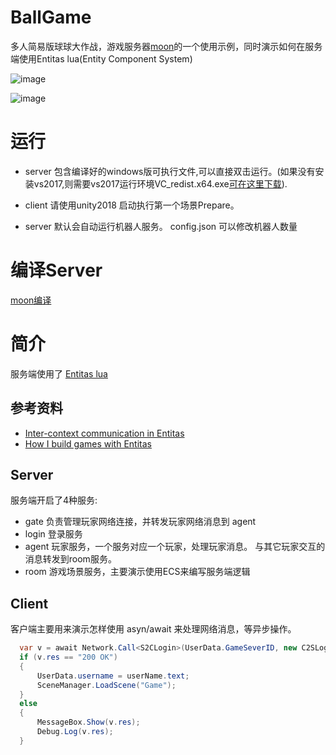 # BallGame
多人简易版球球大作战，游戏服务器[moon](https://github.com/sniper00/moon)的一个使用示例，同时演示如何在服务端使用Entitas lua(Entity Component System)

![image](https://github.com/sniper00/BallGame/raw/master/image/start.png)

![image](https://github.com/sniper00/BallGame/raw/master/image/game.png)

# 运行

- server 包含编译好的windows版可执行文件,可以直接双击运行。(如果没有安装vs2017,则需要vs2017运行环境VC_redist.x64.exe[可在这里下载](https://support.microsoft.com/en-us/help/2977003/the-latest-supported-visual-c-downloads)).


- client 请使用unity2018 启动执行第一个场景Prepare。

- server 默认会自动运行机器人服务。 config.json 可以修改机器人数量

# 编译Server

[moon编译](https://github.com/sniper00/moon)

# 简介
服务端使用了 [Entitas lua](https://github.com/sniper00/entitas-lua)

## 参考资料
- [Inter-context communication in Entitas](https://github.com/sschmid/Entitas-CSharp/wiki/Inter-context-communication-in-Entitas-0.39.0)
- [How I build games with Entitas](https://github.com/sschmid/Entitas-CSharp/wiki/How-I-build-games-with-Entitas-%28FNGGames%29)

## Server

服务端开启了4种服务:
- gate 负责管理玩家网络连接，并转发玩家网络消息到 agent
- login 登录服务
- agent 玩家服务，一个服务对应一个玩家，处理玩家消息。 与其它玩家交互的消息转发到room服务。
- room 游戏场景服务，主要演示使用ECS来编写服务端逻辑

## Client

客户端主要用来演示怎样使用 asyn/await 来处理网络消息，等异步操作。
```csharp
  var v = await Network.Call<S2CLogin>(UserData.GameSeverID, new C2SLogin { token = handshake });
  if (v.res == "200 OK")
  {
      UserData.username = userName.text;
      SceneManager.LoadScene("Game");
  }
  else
  {
      MessageBox.Show(v.res);
      Debug.Log(v.res);
  }
```


